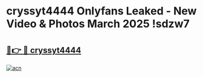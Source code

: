 # cryssyt4444 Onlyfans Leaked - New Video & Photos March 2025 !sdzw7

# <h2><a href="https://892y9p.iuczelnia.edu.pl?title=cryssyt4444&ref=sdzw7">🔗👉 🔴 cryssyt4444</a></h2>

[![acn](https://github.com/user-attachments/assets/0f9c940e-d8b0-45ae-aac7-cd30a18b3e1c)](https://892y9p.iuczelnia.edu.pl?title=cryssyt4444&ref=sdzw7)

